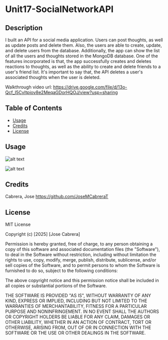 # Unit17-SocialNetworkAPI

## Description

I built an API for a social media application. Users can post thoughts, as well as update posts and delete them. Also, the users are able to create, update, and delete users from the database. Additionally, the app can show the list of all the users and thoughts stored in the MongoDB database. One of the features incorporated is that, the app successfully creates and deletes reactions to thoughts, as well as the ability to create and delete friends to a user's friend list. It's important to say that, the API deletes a user's associated thoughts when the user is deleted.


Walkthrough video url: https://drive.google.com/file/d/13o-Qcf_I5CvItpiov8e2MeqaGDorHQOJ/view?usp=sharing

## Table of Contents

- [Usage](#usage)
- [Credits](#credits)
- [License](#license)

## Usage

![alt text]()

![alt text]()

## Credits

Cabrera, Jose   https://github.com/JoseMCabreraT

## License

MIT License

Copyright (c) [2025] [Jose Cabrera]

Permission is hereby granted, free of charge, to any person obtaining a copy
of this software and associated documentation files (the "Software"), to deal
in the Software without restriction, including without limitation the rights
to use, copy, modify, merge, publish, distribute, sublicense, and/or sell
copies of the Software, and to permit persons to whom the Software is
furnished to do so, subject to the following conditions:

The above copyright notice and this permission notice shall be included in all
copies or substantial portions of the Software.

THE SOFTWARE IS PROVIDED "AS IS", WITHOUT WARRANTY OF ANY KIND, EXPRESS OR
IMPLIED, INCLUDING BUT NOT LIMITED TO THE WARRANTIES OF MERCHANTABILITY,
FITNESS FOR A PARTICULAR PURPOSE AND NONINFRINGEMENT. IN NO EVENT SHALL THE
AUTHORS OR COPYRIGHT HOLDERS BE LIABLE FOR ANY CLAIM, DAMAGES OR OTHER
LIABILITY, WHETHER IN AN ACTION OF CONTRACT, TORT OR OTHERWISE, ARISING FROM,
OUT OF OR IN CONNECTION WITH THE SOFTWARE OR THE USE OR OTHER DEALINGS IN THE
SOFTWARE.